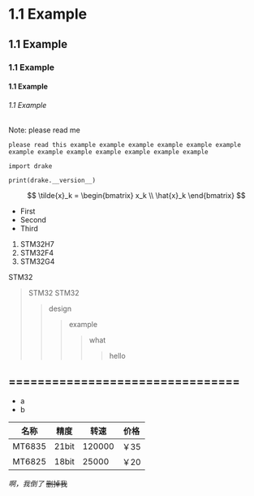 # 1.1 Example
## 1.1 Example
### 1.1 Example
#### 1.1 Example
###### 1.1 Example

Note: please read me

	please read this example example example example example example example example example example example example example

```
import drake

print(drake.__version__)
```

$$
\tilde{x}_k = 
\begin{bmatrix}
x_k \\ \hat{x}_k
\end{bmatrix}
$$

* First
* Second
* Third

1. STM32H7
2. STM32F4
3. STM32G4

STM32 
>STM32
>STM32
>>design
>>>example
>>>>what
>>>>>hello


================================
---
+ a
+ b


名称 | 精度 | 转速 | 价格
---|----|-|-
MT6835| 21bit | 120000|￥35
MT6825| 18bit | 25000|￥20

*啊，我倒了*
~~删掉我~~
